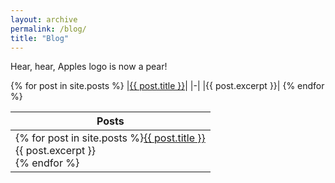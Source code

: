 ```yaml
---
layout: archive
permalink: /blog/
title: "Blog"
---
```

Hear, hear, Apples logo is now a pear!



{% for post in site.posts %}
|<a href="{{ post.url }}">{{ post.title }}</a>|
|-|
|{{ post.excerpt }}|
{% endfor %}


|Posts|
|-|
|{% for post in site.posts %}<a href="{{ post.url }}">{{ post.title }}</a><br>{{ post.excerpt }}<br>{% endfor %}|



<!-- # List of all posts -->
<!-- <ul>
  {% for post in site.posts %}
    <li>
      <a href="{{ post.url }}">{{ post.title }}</a>
      {{ post.excerpt }}
    </li>
  {% endfor %}
</ul> -->

<!-- # List of posts with a specific TAG -->
<!-- {% for tag in site.tags %}
  <h3>{{ tag[0] }}</h3>
  <ul>
    {% for post in tag[1] %}
      <li><a href="{{ post.url }}">{{ post.title }}</a></li>
      {{ post.excerpt }}
    {% endfor %}
  </ul>
{% endfor %} -->

<!-- # List of posts with a specific CATEGORY -->
<!-- {% for category in site.categories %}
  <h3>{{ tag[0] }}</h3>
  <ul>
    {% for post in tag[1] %}
      <li><a href="{{ post.url }}">{{ post.title }}</a></li>
      {{ post.excerpt }}
    {% endfor %}
  </ul>
{% endfor %} -->


<!-- More info: https://jekyllrb.com/docs/posts/ -->

